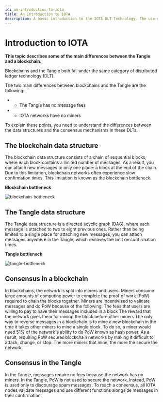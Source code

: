 ```yaml
---
id: an-introduction-to-iota
title: An Introduction to IOTA
description: A basic introduction to the IOTA DLT Technology. The use-cases and the Ecosystem developed around it.
---
```



# Introduction to IOTA

**This topic describes some of the main differences between the Tangle and a blockchain.**

Blockchains and the Tangle both fall under the same category of distributed ledger technology (DLT).

The two main differences between blockchains and the Tangle are the following:

* - The Tangle has no message fees
* - IOTA networks have no miners

To explain these points, you need to understand the differences between the data structures and the consensus mechanisms in these DLTs.

## **The blockchain data structure**

The blockchain data structure consists of a chain of sequential blocks, where each block contains a limited number of messages.
As a result, you can attach new messages to only one place: a block at the end of the chain. Due to this limitation, blockchain networks often experience slow confirmation times. This limitation is known as the blockchain bottleneck.

**Blockchain bottleneck**

![blockchain-bottleneck](https://user-images.githubusercontent.com/77154511/127757399-8feb30cc-c5c2-4c9f-abf0-7d4584fa2b6c.gif)




## **The Tangle data structure**

The Tangle data structure is a directed acyclic graph (DAG), where each message is attached to two to eight previous ones.
Rather than being limited to a single place for attaching new messages, you can attach messages anywhere in the Tangle, which removes the limit on confirmation times.

**Tangle bottleneck**

![tangle-bottleneck](https://user-images.githubusercontent.com/77154511/127757420-7c85a003-57e0-49f7-a534-defe96e10df6.gif)



## **Consensus in a blockchain**

In blockchains, the network is split into miners and users. Miners consume large amounts of computing power to complete the proof of work (PoW) required to chain the blocks together.
Miners are incentivized to validate messages and do PoW because of the following:
The fees that users are willing to pay to have their messages included in a block
The reward that the network gives them for mining the block before other miners
The only way to reverse messages in a blockchain is to mine a new blockchain in the time it takes other miners to mine a single block. To do so, a miner would need 51% of the network's ability to do PoW known as hash power.
As a result, requiring PoW secures blockchain networks by making it difficult to attack, change, or stop. The more miners that mine, the more the secure the network.

## **Consensus in the Tangle**

In the Tangle, messages require no fees because the network has no miners.
In the Tangle, PoW is not used to secure the network. Instead, PoW is used only to discourage spam messages.
To reach a consensus, all IOTA nodes validate messages and use different functions alongside messages in their confirmation.

